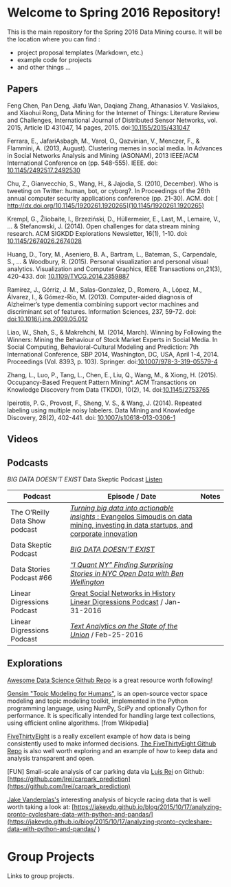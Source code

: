 # Welcome to Spring 2016 Repository!

This is the main repository for the Spring 2016 Data Mining course.  It will be the location where you can find :

* project proposal templates (Markdown, etc.)
* example code for projects
* and other things ...


## Papers

Feng Chen, Pan Deng, Jiafu Wan, Daqiang Zhang, Athanasios V. Vasilakos, and Xiaohui Rong, Data Mining for the Internet of Things: Literature Review and Challenges, International Journal of Distributed Sensor Networks, vol. 2015, Article ID 431047, 14 pages, 2015. doi:[10.1155/2015/431047](http://www.hindawi.com/journals/ijdsn/2015/431047/
)


Ferrara, E., JafariAsbagh, M., Varol, O., Qazvinian, V., Menczer, F., & Flammini, A. (2013, August). Clustering memes in social media. In Advances in Social Networks Analysis and Mining (ASONAM), 2013 IEEE/ACM International Conference on (pp. 548-555). IEEE.
doi: [10.1145/2492517.2492530](http://dx.doi.org/10.1145/2492517.2492530)

Chu, Z., Gianvecchio, S., Wang, H., & Jajodia, S. (2010, December). Who is tweeting on Twitter: human, bot, or cyborg?. In Proceedings of the 26th annual computer security applications conference (pp. 21-30). ACM. doi: [
http://dx.doi.org/10.1145/1920261.1920265](10.1145/1920261.1920265)


Krempl, G., Žliobaite, I., Brzeziński, D., Hüllermeier, E., Last, M., Lemaire, V., ... & Stefanowski, J. (2014). Open challenges for data stream mining research. ACM SIGKDD Explorations Newsletter, 16(1), 1-10. doi:
[10.1145/2674026.2674028](http://dx.doi.org/10.1145/2674026.2674028)

Huang, D., Tory, M., Aseniero, B. A., Bartram, L., Bateman, S., Carpendale, S., ... & Woodbury, R. (2015). Personal visualization and personal visual analytics. Visualization and Computer Graphics, IEEE Transactions on,21(3), 420-433. doi: [10.1109/TVCG.2014.2359887](http://dx.doi.org/10.1109/TVCG.2014.2359887)

Ramírez, J., Górriz, J. M., Salas-Gonzalez, D., Romero, A., López, M., Álvarez, I., & Gómez-Río, M. (2013). Computer-aided diagnosis of Alzheimer’s type dementia combining support vector machines and discriminant set of features. Information Sciences, 237, 59-72. doi: [doi:10.1016/j.ins.2009.05.012](http://www.sciencedirect.com/science/article/pii/S0020025509002291)

Liao, W., Shah, S., & Makrehchi, M. (2014, March). Winning by Following the Winners: Mining the Behaviour of Stock Market Experts in Social Media. In Social Computing, Behavioral-Cultural Modeling and Prediction: 7th International Conference, SBP 2014, Washington, DC, USA, April 1-4, 2014. Proceedings (Vol. 8393, p. 103). Springer. doi:[10.1007/978-3-319-05579-4](http://link.springer.com/book/10.1007/978-3-319-05579-4#page=114)

Zhang, L., Luo, P., Tang, L., Chen, E., Liu, Q., Wang, M., & Xiong, H. (2015). Occupancy-Based Frequent Pattern Mining*. ACM Transactions on Knowledge Discovery from Data (TKDD), 10(2), 14. doi:[10.1145/2753765](http://dx.doi.org/10.1145/2753765)

Ipeirotis, P. G., Provost, F., Sheng, V. S., & Wang, J. (2014). Repeated labeling using multiple noisy labelers. Data Mining and Knowledge Discovery, 28(2), 402-441. doi: [10.1007/s10618-013-0306-1](http://dx.doi.org/10.1007/s10618-013-0306-1)


## Videos

## Podcasts

*BIG DATA DOESN'T EXIST* Data Skeptic Podcast [Listen](http://dataskeptic.com/epnotes/big-data-doesnt-exist.php)

| Podcast | Episode / Date |  Notes |
|---------|----------------|--------|
|   The O’Reilly Data Show podcast      | [*Turning big data into actionable insights* : Evangelos Simoudis on data mining, investing in data startups, and corporate innovation](http://radar.oreilly.com/2015/10/turning-big-data-into-actionable-insights.html)         |
|   Data Skeptic Podcast      |  [*BIG DATA DOESN'T EXIST*](http://dataskeptic.com/epnotes/big-data-doesnt-exist.php)     |       |
|    Data Stories Podcast #66     | [*“I Quant NY” Finding Surprising Stories in NYC Open Data with Ben Wellington*](http://datastori.es/66-iquantnyc/) |       |
| Linear Digressions Podcast | [Great Social Networks in History Linear Digressions Podcast](https://soundcloud.com/linear-digressions/great-social-networks-in-history?in=linear-digressions/sets/linear-digressions) / Jan-31-2016 | |
| Linear Digressions Podcast | [*Text Analytics on the State of the Union*](http://podplayer.net/#/?id=12478161)  / Feb-25-2016 | |

## Explorations

[Awesome Data Science Github Repo](https://github.com/okulbilisim/awesome-datascience) is  a great resource worth following!


[Gensim "Topic Modeling for Humans"](http://radimrehurek.com/gensim/), is an open-source vector space modeling and topic modeling toolkit, implemented in the Python programming language, using NumPy, SciPy and optionally Cython for performance. It is specifically intended for handling large text collections, using efficient online algorithms. [from Wikipedia]

[FiveThirtyEight](http://fivethirtyeight.com/) is a really excellent example of how data is being consistently used to make informed decisions. [The FiveThirtyEight Github Repo](https://github.com/fivethirtyeight) is also well worth exploring and an example of how to keep data and analysis transparent and open.

[FUN] Small-scale analysis of car parking data via [Luis Rei](https://github.com/lrei) on Github:
[https://github.com/lrei/carpark_prediction](https://github.com/lrei/carpark_prediction)

[Jake Vanderplas's](https://jakevdp.github.io) interesting analysis of bicycle racing data that is well worth taking a look at:
[https://jakevdp.github.io/blog/2015/10/17/analyzing-pronto-cycleshare-data-with-python-and-pandas/](https://jakevdp.github.io/blog/2015/10/17/analyzing-pronto-cycleshare-data-with-python-and-pandas/
)

# Group Projects
Links to group projects.